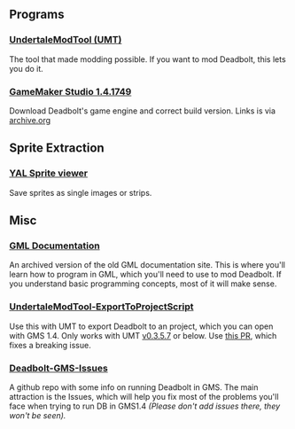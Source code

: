 ## Programs

### [UndertaleModTool (UMT)](https://github.com/krzys-h/UndertaleModTool)

The tool that made modding possible. If you want to mod Deadbolt, this lets you do it.

### [GameMaker Studio 1.4.1749](https://archive.org/download/GMStudio1.4.x/GMStudio-Installer-1.4.1749.exe)

Download Deadbolt's game engine and correct build version. Links is via [archive.org](https://archive.org/details/GMStudio1.4.x)


## Sprite Extraction

### [YAL Sprite viewer](https://yal.cc/r/17/yytextureview/)

Save sprites as single images or strips.


## Misc

### [GML Documentation](https://web.archive.org/web/20191010010940/https://docs.yoyogames.com/)

An archived version of the old GML documentation site. This is where you'll learn how to program in GML, which you'll need to use to mod Deadbolt. If you understand basic programming concepts, most of it will make sense.

### [UndertaleModTool-ExportToProjectScript](https://github.com/cubeww/UndertaleModTool-ExportToProjectScript)

Use this with UMT to export Deadbolt to an project, which you can open with GMS 1.4. Only works with UMT [v0.3.5.7](https://github.com/krzys-h/UndertaleModTool/releases/tag/0.3.5.7) or below. Use [this PR](https://github.com/ithinkandicode/UndertaleModTool-ExportToProjectScript/tree/fix/12-colkind-BBoxMode), which fixes a breaking issue.

### [Deadbolt-GMS-Issues](https://github.com/ithinkandicode/Deadbolt-GMS-1.4-Misc/issues)

A github repo with some info on running Deadbolt in GMS. The main attraction is the Issues, which will help you fix most of the problems you'll face when trying to run DB in GMS1.4 _(Please don't add issues there, they won't be seen)._

